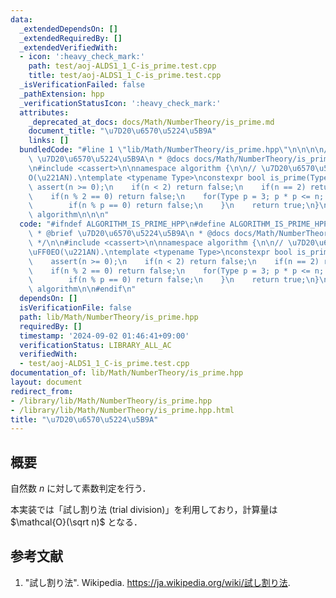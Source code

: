 ```yaml
---
data:
  _extendedDependsOn: []
  _extendedRequiredBy: []
  _extendedVerifiedWith:
  - icon: ':heavy_check_mark:'
    path: test/aoj-ALDS1_1_C-is_prime.test.cpp
    title: test/aoj-ALDS1_1_C-is_prime.test.cpp
  _isVerificationFailed: false
  _pathExtension: hpp
  _verificationStatusIcon: ':heavy_check_mark:'
  attributes:
    _deprecated_at_docs: docs/Math/NumberTheory/is_prime.md
    document_title: "\u7D20\u6570\u5224\u5B9A"
    links: []
  bundledCode: "#line 1 \"lib/Math/NumberTheory/is_prime.hpp\"\n\n\n\n/**\n * @brief\
    \ \u7D20\u6570\u5224\u5B9A\n * @docs docs/Math/NumberTheory/is_prime.md\n */\n\
    \n#include <cassert>\n\nnamespace algorithm {\n\n// \u7D20\u6570\u5224\u5B9A\uFF0E\
    O(\u221AN).\ntemplate <typename Type>\nconstexpr bool is_prime(Type n) {\n   \
    \ assert(n >= 0);\n    if(n < 2) return false;\n    if(n == 2) return true;\n\
    \    if(n % 2 == 0) return false;\n    for(Type p = 3; p * p <= n; p += 2) {\n\
    \        if(n % p == 0) return false;\n    }\n    return true;\n}\n\n}  // namespace\
    \ algorithm\n\n\n"
  code: "#ifndef ALGORITHM_IS_PRIME_HPP\n#define ALGORITHM_IS_PRIME_HPP 1\n\n/**\n\
    \ * @brief \u7D20\u6570\u5224\u5B9A\n * @docs docs/Math/NumberTheory/is_prime.md\n\
    \ */\n\n#include <cassert>\n\nnamespace algorithm {\n\n// \u7D20\u6570\u5224\u5B9A\
    \uFF0EO(\u221AN).\ntemplate <typename Type>\nconstexpr bool is_prime(Type n) {\n\
    \    assert(n >= 0);\n    if(n < 2) return false;\n    if(n == 2) return true;\n\
    \    if(n % 2 == 0) return false;\n    for(Type p = 3; p * p <= n; p += 2) {\n\
    \        if(n % p == 0) return false;\n    }\n    return true;\n}\n\n}  // namespace\
    \ algorithm\n\n#endif\n"
  dependsOn: []
  isVerificationFile: false
  path: lib/Math/NumberTheory/is_prime.hpp
  requiredBy: []
  timestamp: '2024-09-02 01:46:41+09:00'
  verificationStatus: LIBRARY_ALL_AC
  verifiedWith:
  - test/aoj-ALDS1_1_C-is_prime.test.cpp
documentation_of: lib/Math/NumberTheory/is_prime.hpp
layout: document
redirect_from:
- /library/lib/Math/NumberTheory/is_prime.hpp
- /library/lib/Math/NumberTheory/is_prime.hpp.html
title: "\u7D20\u6570\u5224\u5B9A"
---
```

## 概要

自然数 $n$ に対して素数判定を行う．

本実装では「試し割り法 (trial division)」を利用しており，計算量は $\mathcal{O}(\sqrt n)$ となる．


## 参考文献

1. "試し割り法". Wikipedia. <https://ja.wikipedia.org/wiki/試し割り法>.
